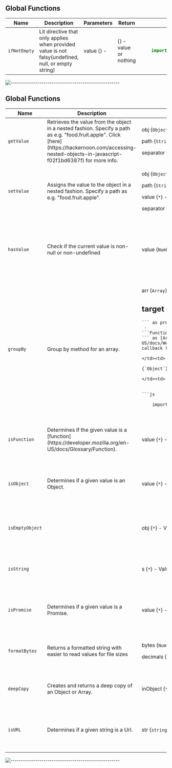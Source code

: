 

## Global Functions
<table><thead><tr><th>Name</th><th>Description</th><th>Parameters</th><th>Return</th><th>Example</th></tr></thead><tbody>
<tr><td>

`ifNotEmpty`

</td><td>Lit directive that only applies when provided value is not falsy(undefined, null, or empty string)</td><td>

value {} - 

</td><td>

{} - value or nothing

</td><td>


```js

    import { ifNotEmpty } from '@innofake/omni-components/utils';
    
```

</td></tr>
</tbody></table>


![-----------------------------------------------------](https://raw.githubusercontent.com/andreasbm/readme/master/assets/lines/aqua.png)





## Global Functions
<table><thead><tr><th>Name</th><th>Description</th><th>Parameters</th><th>Return</th><th>Example</th></tr></thead><tbody>
<tr><td>

`getValue`

</td><td>Retrieves the value from the object in a nested fashion. Specify a path as e.g. "food.fruit.apple". Click [here](https://hackernoon.com/accessing-nested-objects-in-javascript-f02f1bd6387f) for more info.</td><td>

obj {`Object`} - Object to retrieve value from.

 path {`String`} - Path to nested value, e.g. "food.fruit.apple".

 separator {`String`} - Separator to the path split on.

</td><td>

{`*`} - Value of the resolved path.

</td><td>


```js

    import { getValue } from '@innofake/omni-components/utils';
    
```

</td></tr>
<tr><td>

`setValue`

</td><td>Assigns the value to the object in a nested fashion.Specify a path as e.g. "food.fruit.apple".</td><td>

obj {`Object`} - Object to set value on.

 path {`String`} - Path to nested value, e.g. "food.fruit.apple".

 value {`*`} - Value to set for the path.

 separator {`String`} - Separator to the path split on.

</td><td>

{`void`} - 

</td><td>


```js

    import { setValue } from '@innofake/omni-components/utils';
    
```

</td></tr>
<tr><td>

`hasValue`

</td><td>Check if the current value is non-null or non-undefined</td><td>

value {`Number`|`String`|`Object`} - Value to check

</td><td>

{`Boolean`} - - Boolean for if the value is non-null or non-undefined

</td><td>


```js

    import { hasValue } from '@innofake/omni-components/utils';
    
```

</td></tr>
<tr><td>

`groupBy`

</td><td>Group by method for an array.</td><td>

arr {`Array`} - Array to group.

 target {`String`|`function`} - Grouping target: - 
```String
``` as property to group on, e.g. "userId" - 
```Function
``` as [Array.prototype.reduce()](https://developer.mozilla.org/en-US/docs/Web/JavaScript/Reference/Global_Objects/Array/reduce#Syntax) callback function.

</td><td>

{`Object`} - Contains a property as key for each group.

</td><td>


```js

    import { groupBy } from '@innofake/omni-components/utils';
    
```

</td></tr>
<tr><td>

`isFunction`

</td><td>Determines if the given value is a [function](https://developer.mozilla.org/en-US/docs/Glossary/Function).</td><td>

value {`*`} - Value to inspect.

</td><td>

{`Boolean`} - True if the value is a valid function.

</td><td>


```js

    import { isFunction } from '@innofake/omni-components/utils';
    
```

</td></tr>
<tr><td>

`isObject`

</td><td>Determines if a given value is an Object.</td><td>

value {`*`} - Value to inspect.

</td><td>

{`Boolean`} - True if the value is an object.

</td><td>


```js

    import { isObject } from '@innofake/omni-components/utils';
    
```

</td></tr>
<tr><td>

`isEmptyObject`

</td><td></td><td>

obj {`*`} - Value to inspect

</td><td>

{`Boolean`} - True if the value is an empty.

</td><td>


```js

    import { isEmptyObject } from '@innofake/omni-components/utils';
    
```

</td></tr>
<tr><td>

`isString`

</td><td></td><td>

s {`*`} - Value to inspect

</td><td>

{`Boolean`} - True if the value is a string.

</td><td>


```js

    import { isString } from '@innofake/omni-components/utils';
    
```

</td></tr>
<tr><td>

`isPromise`

</td><td>Determines if a given value is a Promise.</td><td>

value {`*`} - Value to inspect.

</td><td>

{`Boolean`} - True if the value is a Promise.

</td><td>


```js

    import { isPromise } from '@innofake/omni-components/utils';
    
```

</td></tr>
<tr><td>

`formatBytes`

</td><td>Returns a formatted string with easier to read values for file sizes</td><td>

bytes {`Number`} - Size passed in.

 decimals {`Number`} - Number of decimals to return. Default to 2

</td><td>

{`String`} - The value with size formatted

</td><td>


```js

    import { formatBytes } from '@innofake/omni-components/utils';
    
```

</td></tr>
<tr><td>

`deepCopy`

</td><td>Creates and returns a deep copy of an Object or Array.</td><td>

inObject {`*`} - Object or Array to clone.

</td><td>

{`*`} - Copied object or Array.

</td><td>


```js

    import { deepCopy } from '@innofake/omni-components/utils';
    
```

</td></tr>
<tr><td>

`isURL`

</td><td>Determines if a given string is a Url.</td><td>

str {`string`} - Item to check

</td><td>

{`Boolean`} - True if the parameter is a Url.

</td><td>


```js

    import { isURL } from '@innofake/omni-components/utils';
    
```

</td></tr>
</tbody></table>


![-----------------------------------------------------](https://raw.githubusercontent.com/andreasbm/readme/master/assets/lines/aqua.png)

